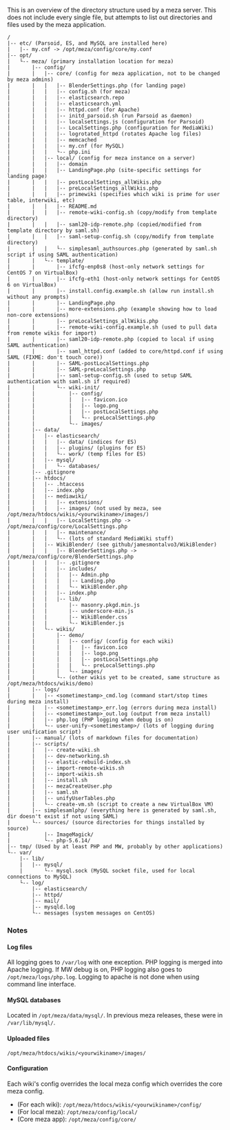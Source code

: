 This is an overview of the directory structure used by a meza server. This does not include every single file, but attempts to list out directories and files used by the meza application.

```
/
|-- etc/ (Parsoid, ES, and MySQL are installed here)
|	|-- my.cnf -> /opt/meza/config/core/my.conf
|-- opt/
|	└-- meza/ (primary installation location for meza)
|		|-- config/
|		|	|-- core/ (config for meza application, not to be changed by meza admins)
|		|	|	|-- BlenderSettings.php (for landing page)
|		|	|	|-- config.sh (for meza)
|		|	|	|-- elasticsearch.repo
|		|	|	|-- elasticsearch.yml
|		|	|	|-- httpd.conf (for Apache)
|		|	|	|-- initd_parsoid.sh (run Parsoid as daemon)
|		|	|	|-- localsettings.js (configuration for Parsoid)
|		|	|	|-- LocalSettings.php (configuration for MediaWiki)
|		|	|	|-- logrotated_httpd (rotates Apache log files)
|		|	|	|-- memcached
|		|	|	|-- my.cnf (for MySQL)
|		|	|	└-- php.ini
|		|	|-- local/ (config for meza instance on a server)
|		|	|	|-- domain
|		|	|	|-- LandingPage.php (site-specific settings for landing page)
|		|	|	|-- postLocalSettings_allWikis.php
|		|	|	|-- preLocalSettings_allWikis.php
|		|	|	|-- primewiki (specifies which wiki is prime for user table, interwiki, etc)
|		|	|	|-- README.md
|		|	|	|-- remote-wiki-config.sh (copy/modify from template directory)
|		|	|	|-- saml20-idp-remote.php (copied/modified from template directory by saml.sh)
|		|	|	|-- saml-setup-config.sh (copy/modify from template directory)
|		|	|	└-- simplesaml_authsources.php (generated by saml.sh script if using SAML authentication)
|		|	└-- template/
|		|		|-- ifcfg-enp0s8 (host-only network settings for CentOS 7 on VirtualBox)
|		|		|-- ifcfg-eth1 (host-only network settings for CentOS 6 on VirtualBox)
|		|		|-- install.config.example.sh (allow run install.sh without any prompts)
|		|		|-- LandingPage.php
|		|		|-- more-extensions.php (example showing how to load non-core extensions)
|		|		|-- preLocalSettings_allWikis.php
|		|		|-- remote-wiki-config.example.sh (used to pull data from remote wikis for import)
|		|		|-- saml20-idp-remote.php (copied to local if using SAML authentication)
|		|		|-- saml_httpd.conf (added to core/httpd.conf if using SAML (FIXME: don't touch core))
|		|		|-- SAML-postLocalSettings.php
|		|		|-- SAML-preLocalSettings.php
|		|		|-- saml-setup-config.sh (used to setup SAML authentication with saml.sh if required)
|		|		└-- wiki-init/
|		|			|-- config/
|		|			|	|-- favicon.ico
|		|			|	|--	logo.png
|		|			|	|--	postLocalSettings.php
|		|			|	└-- preLocalSettings.php
|		|			└--	images/
|		|-- data/
|		|	|-- elasticsearch/
|		|	|	|-- data/ (indices for ES)
|		|	|	|-- plugins/ (plugins for ES)
|		|	|	└-- work/ (temp files for ES)
|		|	|-- mysql/
|		|	|	└-- databases/
|		|-- .gitignore
|		|-- htdocs/
|		|	|-- .htaccess
|		|	|-- index.php
|		|	|-- mediawiki/
|		|	|	|-- extensions/
|		|	|	|-- images/ (not used by meza, see /opt/meza/htdocs/wikis/<yourwikiname>/images/)
|		|	|	|-- LocalSettings.php -> /opt/meza/config/core/LocalSettings.php
|		|	|	|-- maintenance/
|		|	|	└--	(lots of standard MediaWiki stuff)
|		|	|-- WikiBlender/ (see github/jamesmontalvo3/WikiBlender)
|		|	|	|-- BlenderSettings.php -> /opt/meza/config/core/BlenderSettings.php
|		|	|	|-- .gitignore
|		|	|	|-- includes/
|		|	|	|	|-- Admin.php
|		|	|	|	|-- Landing.php
|		|	|	|	└-- WikiBlender.php
|		|	|	|-- index.php
|		|	|	|-- lib/
|		|	|		|-- masonry.pkgd.min.js
|		|	|		|-- underscore-min.js
|		|	|		|-- WikiBlender.css
|		|	|		└-- WikiBlender.js
|		|	└-- wikis/
|		|		|-- demo/
|		|		|	|-- config/ (config for each wiki)
|		|		|	|	|-- favicon.ico
|		|		|	|	|-- logo.png
|		|		|	|	|-- postLocalSettings.php
|		|		|	|	└-- preLocalSettings.php
|		|		|	└-- images/
|		|		└-- (other wikis yet to be created, same structure as /opt/meza/htdocs/wikis/demo)
|		|-- logs/
|		|	|-- <sometimestamp>_cmd.log (command start/stop times during meza install)
|		|	|-- <sometimestamp>_err.log (errors during meza install)
|		|	|-- <sometimestamp>_out.log (output from meza install)
|		|	|-- php.log (PHP logging when debug is on)
|		|	└-- user-unify-<sometimestamp>/ (lots of logging during user unification script)
|		|-- manual/ (lots of markdown files for documentation)
|		|-- scripts/
|		|	|-- create-wiki.sh
|		|	|-- dev-networking.sh
|		|	|-- elastic-rebuild-index.sh
|		|	|-- import-remote-wikis.sh
|		|	|-- import-wikis.sh
|		|	|-- install.sh
|		|	|-- mezaCreateUser.php
|		|	|-- saml.sh
|		|	|-- unifyUserTables.php
|		|	└-- create-vm.sh (script to create a new VirtualBox VM)
|		|-- simplesamlphp/ (everything here is generated by saml.sh, dir doesn't exist if not using SAML)
|		└-- sources/ (source directories for things installed by source)
|			|-- ImageMagick/
|			└-- php-5.6.14/
|-- tmp/ (Used by at least PHP and MW, probably by other applications)
└-- var/
	|-- lib/
	|	|-- mysql/
	|		└-- mysql.sock (MySQL socket file, used for local connections to MySQL)
	└-- log/
		|-- elasticsearch/
		|-- httpd/
		|-- mail/
		|-- mysqld.log
		└-- messages (system messages on CentOS)
```

### Notes

#### Log files
All logging goes to `/var/log` with one exception. PHP logging is merged into Apache logging. If MW debug is on, PHP logging also goes to `/opt/meza/logs/php.log`. Logging to apache is not done when using command line interface.

#### MySQL databases
Located in `/opt/meza/data/mysql/`. In previous meza releases, these were in `/var/lib/mysql/`.

#### Uploaded files
`/opt/meza/htdocs/wikis/<yourwikiname>/images/`

#### Configuration
Each wiki's config overrides the local meza config which overrides the core meza config.
-  (For each wiki): `/opt/meza/htdocs/wikis/<yourwikiname>/config/`
-  (For local meza): `/opt/meza/config/local/`
-  (Core meza app): `/opt/meza/config/core/`

